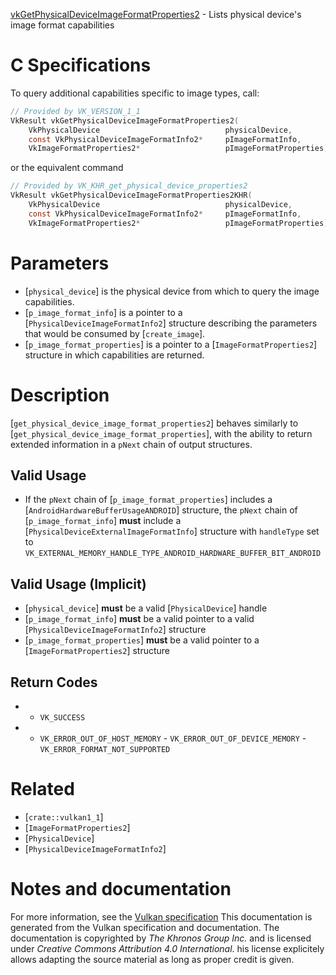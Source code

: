 [vkGetPhysicalDeviceImageFormatProperties2](https://www.khronos.org/registry/vulkan/specs/1.3-extensions/man/html/vkGetPhysicalDeviceImageFormatProperties2.html) - Lists physical device's image format capabilities

# C Specifications
To query additional capabilities specific to image types, call:
```c
// Provided by VK_VERSION_1_1
VkResult vkGetPhysicalDeviceImageFormatProperties2(
    VkPhysicalDevice                            physicalDevice,
    const VkPhysicalDeviceImageFormatInfo2*     pImageFormatInfo,
    VkImageFormatProperties2*                   pImageFormatProperties);
```
or the equivalent command
```c
// Provided by VK_KHR_get_physical_device_properties2
VkResult vkGetPhysicalDeviceImageFormatProperties2KHR(
    VkPhysicalDevice                            physicalDevice,
    const VkPhysicalDeviceImageFormatInfo2*     pImageFormatInfo,
    VkImageFormatProperties2*                   pImageFormatProperties);
```

# Parameters
- [`physical_device`] is the physical device from which to query the image capabilities.
- [`p_image_format_info`] is a pointer to a [`PhysicalDeviceImageFormatInfo2`] structure describing the parameters that would be consumed by [`create_image`].
- [`p_image_format_properties`] is a pointer to a [`ImageFormatProperties2`] structure in which capabilities are returned.

# Description
[`get_physical_device_image_format_properties2`] behaves similarly to
[`get_physical_device_image_format_properties`], with the ability to return
extended information in a `pNext` chain of output structures.
## Valid Usage
-    If the `pNext` chain of [`p_image_format_properties`] includes a [`AndroidHardwareBufferUsageANDROID`] structure, the `pNext` chain of [`p_image_format_info`] **must**  include a [`PhysicalDeviceExternalImageFormatInfo`] structure with `handleType` set to `VK_EXTERNAL_MEMORY_HANDLE_TYPE_ANDROID_HARDWARE_BUFFER_BIT_ANDROID`

## Valid Usage (Implicit)
-  [`physical_device`] **must**  be a valid [`PhysicalDevice`] handle
-  [`p_image_format_info`] **must**  be a valid pointer to a valid [`PhysicalDeviceImageFormatInfo2`] structure
-  [`p_image_format_properties`] **must**  be a valid pointer to a [`ImageFormatProperties2`] structure

## Return Codes
*   - `VK_SUCCESS` 
*   - `VK_ERROR_OUT_OF_HOST_MEMORY`  - `VK_ERROR_OUT_OF_DEVICE_MEMORY`  - `VK_ERROR_FORMAT_NOT_SUPPORTED`

# Related
- [`crate::vulkan1_1`]
- [`ImageFormatProperties2`]
- [`PhysicalDevice`]
- [`PhysicalDeviceImageFormatInfo2`]

# Notes and documentation
For more information, see the [Vulkan specification](https://www.khronos.org/registry/vulkan/specs/1.3-extensions/html/vkspec.html)
This documentation is generated from the Vulkan specification and documentation.
The documentation is copyrighted by *The Khronos Group Inc.* and is licensed under *Creative Commons Attribution 4.0 International*.
his license explicitely allows adapting the source material as long as proper credit is given.
        